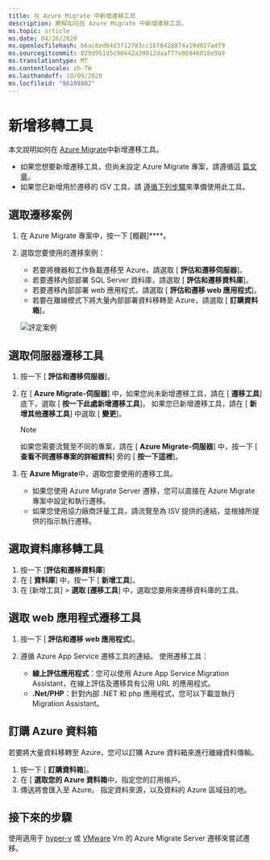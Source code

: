 ```yaml
---
title: 在 Azure Migrate 中新增遷移工具
description: 瞭解如何在 Azure Migrate 中新增遷移工具。
ms.topic: article
ms.date: 04/26/2020
ms.openlocfilehash: b6ac8ed64d3f12783cc16f0428874a19d027adf9
ms.sourcegitcommit: 829d951d5c90442a38012daaf77e86046018e5b9
ms.translationtype: MT
ms.contentlocale: zh-TW
ms.lasthandoff: 10/09/2020
ms.locfileid: "86109802"
---
```

# <a name="add-migration-tools"></a>新增移轉工具

本文說明如何在 [Azure Migrate](./migrate-services-overview.md)中新增遷移工具。

- 如果您想要新增遷移工具，但尚未設定 Azure Migrate 專案，請遵循這 [篇文章](how-to-add-tool-first-time.md)。
- 如果您已新增用於遷移的 ISV 工具，請 [遵循下列步驟](prepare-isv-movere.md)來準備使用此工具。

## <a name="select-a-migration-scenario"></a>選取遷移案例

1. 在 Azure Migrate 專案中，按一下 [概觀]****。
2. 選取您要使用的遷移案例：

    - 若要將機器和工作負載遷移至 Azure，請選取 [ **評估和遷移伺服器**]。
    - 若要遷移內部部署 SQL Server 資料庫，請選取 [ **評估和遷移資料庫**]。
    - 若要遷移內部部署 web 應用程式，請選取 [ **評估和遷移 web 應用程式**]。
    - 若要在離線模式下將大量內部部署資料移轉至 Azure，請選取 [ **訂購資料箱**]。

    ![評定案例](./media/how-to-migrate/assess-scenario.png)

## <a name="select-a-server-migration-tool"></a>選取伺服器遷移工具

1. 按一下 [ **評估和遷移伺服器**]。
2. 在 [ **Azure Migrate-伺服器**] 中，如果您尚未新增遷移工具，請在 [ **遷移工具**] 底下，選取 [ **按一下此處新增遷移工具**]。 如果您已新增遷移工具，請在 [ **新增其他遷移工具**] 中選取 [ **變更**]。

    > [!NOTE]
    > 如果您需要流覽至不同的專案，請在 [ **Azure Migrate-伺服器**] 中，按一下 [ **查看不同遷移專案的詳細資料**] 旁的 [ **按一下這裡**]。

3. 在 **Azure Migrate**中，選取您要使用的遷移工具。
    - 如果您使用 Azure Migrate Server 遷移，您可以直接在 Azure Migrate 專案中設定和執行遷移。
    - 如果您使用協力廠商評量工具，請流覽至為 ISV 提供的連結，並根據所提供的指示執行遷移。

## <a name="select-a-database-migration-tool"></a>選取資料庫移轉工具

1. 按一下 [**評估和遷移資料庫**]
2. 在 [ **資料庫**] 中，按一下 [ **新增工具**]。
3. 在 [新增工具] > **選取 [遷移工具**] 中，選取您要用來遷移資料庫的工具。

## <a name="select-a-web-app-migration-tool"></a>選取 web 應用程式遷移工具

1. 按一下 [ **評估和遷移 web 應用程式**]。
2. 遵循 Azure App Service 遷移工具的連結。 使用遷移工具：

    - **線上評估應用程式**：您可以使用 Azure App Service Migration Assistant，在線上評估及遷移具有公用 URL 的應用程式。
    - **.Net/PHP**：針對內部 .NET 和 php 應用程式，您可以下載並執行 Migration Assistant。

## <a name="order-an-azure-data-box"></a>訂購 Azure 資料箱

若要將大量資料移轉至 Azure，您可以訂購 Azure 資料箱來進行離線資料傳輸。

1. 按一下 [ **訂購資料箱**]。
2. 在 [ **選取您的 Azure 資料箱**中，指定您的訂用帳戶。 
3. 傳送將會匯入至 Azure。 指定資料來源，以及資料的 Azure 區域目的地。

## <a name="next-steps"></a>接下來的步驟

使用適用于 [hyper-v](tutorial-migrate-hyper-v.md) 或 [VMware](tutorial-migrate-vmware.md) Vm 的 Azure Migrate Server 遷移來嘗試遷移。
